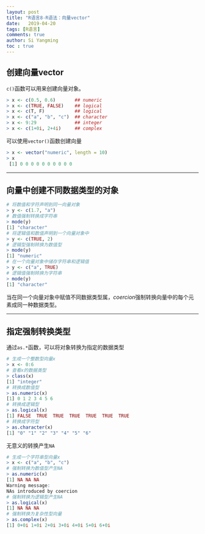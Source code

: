 ```yaml
---
layout: post
title: "R语言8-R语法：向量vector"
date:   2019-04-20
tags: [R语言]
comments: true
author: Si Yangming
toc : true
---
```


## 创建向量vector
`c()`函数可以用来创建向量对象。 
```r
> x <- c(0.5, 0.6)       ## numeric
> x <- c(TRUE, FALSE)    ## logical
> x <- c(T, F)           ## logical
> x <- c("a", "b", "c")  ## character
> x <- 9:29              ## integer
> x <- c(1+0i, 2+4i)     ## complex
```
可以使用`vector()`函数创建向量
```r
> x <- vector("numeric", length = 10) 
> x
 [1] 0 0 0 0 0 0 0 0 0 0
```

* * *

## 向量中创建不同数据类型的对象
```r
# 将数值和字符声明到同一向量对象
> y <- c(1.7, "a") 
# 数值强制转换成字符串
> mode(y)
[1] "character"
# 将逻辑值和数值声明到一个向量对象中
> y <- c(TRUE, 2) 
# 逻辑型强制转换为数值型
> mode(y)
[1] "numeric"
# 在一个向量对象中储存字符串和逻辑值
> y <- c("a", TRUE) 
# 逻辑值强制转换为字符串
> mode(y)
[1] "character"
```
当在同一个向量对象中赋值不同数据类型属，*coercion*强制转换向量中的每个元素成同一种数据类型。

* * *
## 指定强制转换类型
通过`as.*`函数，可以将对象转换为指定的数据类型
```r
# 生成一个整数型向量x
> x <- 0:6
# 查看x的数据类型
> class(x)
[1] "integer"
# 转换成数值型
> as.numeric(x)
[1] 0 1 2 3 4 5 6
# 转换成逻辑型
> as.logical(x)
[1] FALSE  TRUE  TRUE  TRUE  TRUE  TRUE  TRUE
# 转换成字符型
> as.character(x)
[1] "0" "1" "2" "3" "4" "5" "6"
```
无意义的转换产生`NA`
```r
# 生成一个字符串型向量x
> x <- c("a", "b", "c")
# 强制转换为数值型产生NA
> as.numeric(x)
[1] NA NA NA
Warning message:
NAs introduced by coercion
# 强制转换为逻辑型产生NA
> as.logical(x)
[1] NA NA NA
# 强制转换为复杂性型向量
> as.complex(x)
[1] 0+0i 1+0i 2+0i 3+0i 4+0i 5+0i 6+0i
```

